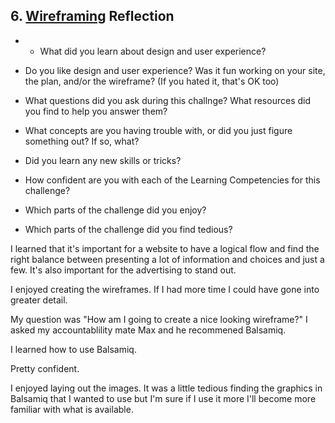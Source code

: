 ## 6. [Wireframing](6_wireframing/readme.md) Reflection

* * What did you learn about design and user experience? 
* Do you like design and user experience? Was it fun working on your site, the plan, and/or the wireframe? (If you hated it, that's OK too)

* What questions did you ask during this challnge? What resources did you find to help you answer them?  
* What concepts are you having trouble with, or did you just figure something out? If so, what?  
* Did you learn any new skills or tricks?
* How confident are you with each of the Learning Competencies for this challenge? 
* Which parts of the challenge did you enjoy?
* Which parts of the challenge did you find tedious?

I learned that it's important for a website to have a logical flow and find the right balance between presenting a lot of information and choices and just a few.  It's also important for the advertising to stand out.

I enjoyed creating the wireframes.  If I had more time I could have gone into greater detail.

My question was "How am I going to create a nice looking wireframe?"  I asked my accountablility mate Max and he recommened Balsamiq.

I learned how to use Balsamiq.

Pretty confident.

I enjoyed laying out the images.  It was a little tedious finding the graphics in Balsamiq that I wanted to use but I'm sure if I use it more I'll become more familiar with what is available.